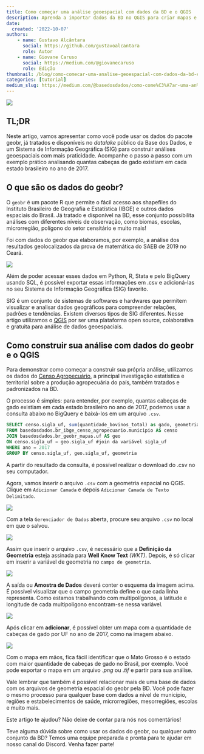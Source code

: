 ```yaml
---
title: Como começar uma análise geoespacial com dados da BD e o QGIS
description: Aprenda a importar dados da BD no QGIS para criar mapas e visualizações
date:
  created: '2022-10-07'
authors:
    - name: Gustavo Alcântara
      social: https://github.com/gustavoalcantara
      role: Autor
    - name: Giovane Caruso
      social: https://medium.com/@giovanecaruso
      role: Edição
thumbnail: /blog/como-comecar-uma-analise-geoespacial-com-dados-da-bd-e-o-qgis/image_0.png
categories: [tutorial]
medium_slug: https://medium.com/@basedosdados/como-come%C3%A7ar-uma-an%C3%A1lise-geoespacial-com-dados-da-bd-e-o-qgis-4792877950e0
---
```


<Image src="/blog/como-comecar-uma-analise-geoespacial-com-dados-da-bd-e-o-qgis/image_0.png" caption="Mapa com quantidade de cabeças de gado por UF no Brasil"/>

## TL;DR

Neste artigo, vamos apresentar como você pode usar os dados do pacote geobr, já tratados e disponíveis no *datalake* público da Base dos Dados, e um Sistema de Informação Geográfica (SIG) para construir análises geoespaciais com mais praticidade. Acompanhe o passo a passo com um exemplo prático analisando quantas cabeças de gado existiam em cada estado brasileiro no ano de 2017.

## O que são os dados do geobr?

O `geobr` é um pacote R que permite o fácil acesso aos shapefiles do Instituto Brasileiro de Geografia e Estatística (IBGE) e outros dados espaciais do Brasil. Já tratado e disponível na BD, esse conjunto possibilita análises com diferentes níveis de observação, como biomas, escolas, microrregião, polígono do setor censitário e muito mais!

Foi com dados do geobr que elaboramos, por exemplo, a análise dos resultados geolocalizados da prova de matemática do SAEB de 2019 no Ceará.

<Image src="/blog/como-comecar-uma-analise-geoespacial-com-dados-da-bd-e-o-qgis/image_1.png" caption="Proficiência média por escolar no Ceará"/>

Além de poder acessar esses dados em Python, R, Stata e pelo BigQuery usando SQL, é possível exportar essas informações em .csv e adicioná-las no seu Sistema de Informação Geográfica (SIG) favorito.

SIG é um conjunto de sistemas de softwares e hardwares que permitem visualizar e analisar dados geográficos para compreender relações, padrões e tendências. Existem diversos tipos de SIG diferentes. Nesse artigo utilizamos o [QGIS](https://qgis.org/pt_BR/site/about/index.html) por ser uma plataforma open source, colaborativa e gratuita para análise de dados geoespaciais.

## Como construir sua análise com dados do geobr e o QGIS

Para demonstrar como começar a construir sua própria análise, utilizamos os dados do [Censo Agropecuário](https://basedosdados.org/dataset/55a39c28-58f3-4804-827d-6eee5ed27b6b?table=5366d485-e7db-4367-911a-a6a0198dda13), a principal investigação estatística e territorial sobre a produção agropecuária do país, também tratados e padronizados na BD.

O processo é simples: para entender, por exemplo, quantas cabeças de gado existiam em cada estado brasileiro no ano de 2017, podemos usar a consulta abaixo no BigQuery e baixá-los em um arquivo `.csv`.

```sql
SELECT censo.sigla_uf, sum(quantidade_bovinos_total) as gado, geometria 
FROM basedosdados.br_ibge_censo_agropecuario.municipio AS censo
JOIN basedosdados.br_geobr_mapas.uf AS geo 
ON censo.sigla_uf = geo.sigla_uf #join da variável sigla_uf
WHERE ano = 2017 
GROUP BY censo.sigla_uf, geo.sigla_uf, geometria
```

A partir do resultado da consulta, é possível realizar o download do .csv no seu computador. 

Agora, vamos inserir o arquivo `.csv` com a geometria espacial no QGIS. Clique em `Adicionar Camada` e depois `Adicionar Camada de Texto Delimitado`.

<Image src="/blog/como-comecar-uma-analise-geoespacial-com-dados-da-bd-e-o-qgis/image_2.png" caption="Adicionar Camada e Adicionar Camada de Texto Delimitado no QGIS"/>

Com a tela `Gerenciador de Dados` aberta, procure seu arquivo `.csv` no local em que o salvou.

<Image src="/blog/como-comecar-uma-analise-geoespacial-com-dados-da-bd-e-o-qgis/image_3.png" caption="Gerenciador de Dados do QGIS"/>

Assim que inserir o arquivo `.csv`, é necessário que a **Definição da Geometria** esteja assinada para **Well Know Text** *(WKT)*. Depois, é só clicar em inserir a variável de geometria no `campo de geometria`.

<Image src="/blog/como-comecar-uma-analise-geoespacial-com-dados-da-bd-e-o-qgis/image_4.png" caption="Definição da Geometria"/>

A saída ou **Amostra de Dados** deverá conter o esquema da imagem acima. É possível visualizar que o campo geometria define o que cada linha representa. Como estamos trabalhando com multipolígonos, a latitude e longitude de cada multipolígono encontram-se nessa variável.

<Image src="/blog/como-comecar-uma-analise-geoespacial-com-dados-da-bd-e-o-qgis/image_5.png" caption="Amostra de Dados"/>

Após clicar em **adicionar**, é possível obter um mapa com a quantidade de cabeças de gado por UF no ano de 2017, como na imagem abaixo.

<Image src="/blog/como-comecar-uma-analise-geoespacial-com-dados-da-bd-e-o-qgis/image_6.png" caption="Mapa com quantidade de cabeças de gado por UF no Brasil. Fonte: IBGE. Censo Agropecuário, 2017."/>

Com o mapa em mãos, fica fácil identificar que o Mato Grosso é o estado com maior quantidade de cabeças de gado no Brasil, por exemplo. Você pode exportar o mapa em um arquivo .*png* ou .*tif* e partir para sua análise.

Vale lembrar que também é possível relacionar mais de uma base de dados com os arquivos de geometria espacial do geobr pela BD. Você pode fazer o mesmo processo para qualquer base com dados a nível de município, regiões e estabelecimentos de saúde, microrregiões, mesorregiões, escolas e muito mais.

Este artigo te ajudou? Não deixe de contar para nós nos comentários!

Teve alguma dúvida sobre como usar os dados do geobr, ou qualquer outro conjunto da BD? Temos uma equipe preparada e pronta para te ajudar em nosso canal do Discord. Venha fazer parte!

